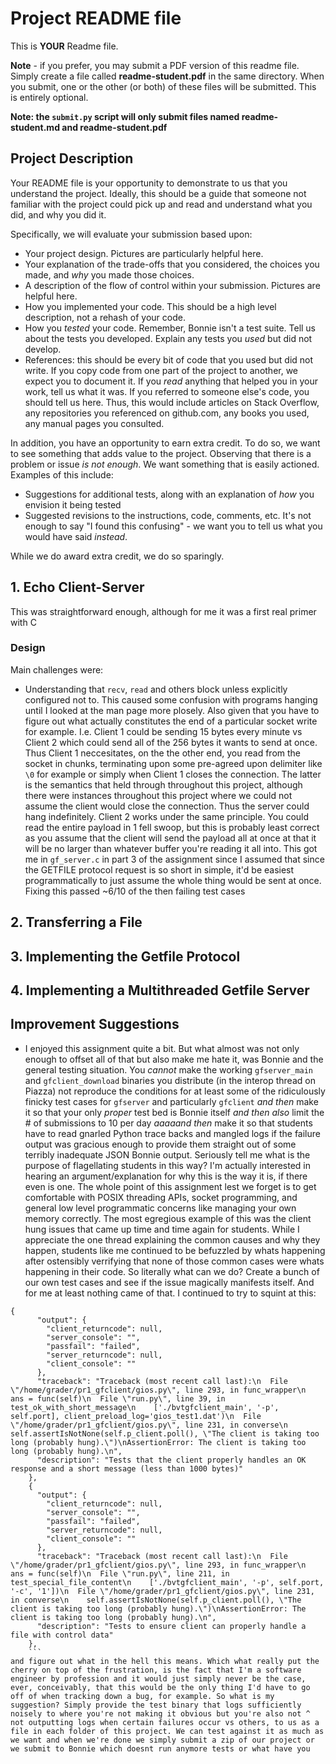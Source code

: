 # Project README file

This is **YOUR** Readme file.

**Note** - if you prefer, you may submit a PDF version of this readme file.  Simply create a file called **readme-student.pdf** in the same directory.  When you submit, one or the other (or both) of these files will be submitted.  This is entirely optional.

**Note: the `submit.py` script will only submit files named readme-student.md and readme-student.pdf**

## Project Description

Your README file is your opportunity to demonstrate to us that you understand the project.  Ideally, this
should be a guide that someone not familiar with the project could pick up and read and understand
what you did, and why you did it.

Specifically, we will evaluate your submission based upon:

- Your project design.  Pictures are particularly helpful here.
- Your explanation of the trade-offs that you considered, the choices you made, and _why_ you made those choices.
- A description of the flow of control within your submission. Pictures are helpful here.
- How you implemented your code. This should be a high level description, not a rehash of your code.
- How you _tested_ your code.  Remember, Bonnie isn't a test suite.  Tell us about the tests you developed.
  Explain any tests you _used_ but did not develop.
- References: this should be every bit of code that you used but did not write.  If you copy code from
  one part of the project to another, we expect you to document it. If you _read_ anything that helped you
  in your work, tell us what it was.  If you referred to someone else's code, you should tell us here.
  Thus, this would include articles on Stack Overflow, any repositories you referenced on github.com, any
  books you used, any manual pages you consulted.


In addition, you have an opportunity to earn extra credit.  To do so, we want to see something that
adds value to the project.  Observing that there is a problem or issue _is not enough_.  We want
something that is easily actioned.  Examples of this include:

- Suggestions for additional tests, along with an explanation of _how_ you envision it being tested
- Suggested revisions to the instructions, code, comments, etc.  It's not enough to say "I found
  this confusing" - we want you to tell us what you would have said _instead_.

While we do award extra credit, we do so sparingly.

## 1. Echo Client-Server

This was straightforward enough, although for me it was a first real primer with C

### Design


Main challenges were:
* Understanding that `recv`, `read` and others block unless explicitly configured not
to. This caused some confusion with programs hanging until I looked at the man page more plosely. Also given that you have to figure out what actually constitutes the end
of a particular socket write for example. I.e. Client 1 could be sending 15 bytes every minute vs Client 2 which could send all of the 256 bytes it wants to send at once. Thus Client 1 neccesitates, on the the other end, you read from the socket in chunks, terminating upon some pre-agreed upon delimiter like `\0` for example or simply when Client 1 closes the connection. The latter is the semantics
that held through throughout this project, although there were instances throughout this project where we could not assume the client would close the connection. Thus the server could hang indefinitely. Client 2 works under the same principle.
You could read the entire payload in 1 fell swoop, but this is probably least correct
as you assume that the client will send the payload all at once at that it will be
no larger than whatever buffer you're reading it all into. This got me in `gf_server.c` in part 3 of the assignment since I assumed that since the GETFILE protocol request is so short in simple, it'd be easiest programmatically to just assume the whole thing would be sent at once. Fixing this passed ~6/10 of the then failing test cases

## 2. Transferring a File

## 3. Implementing the Getfile Protocol

## 4. Implementing a Multithreaded Getfile Server


## Improvement Suggestions

* I enjoyed this assignment quite a bit. But what almost was not only enough to offset all of that but also make me hate it, was Bonnie and the general testing situation. You _cannot_ make the working `gfserver_main` and `gfclient_download` binaries you distribute (in the interop thread on Piazza) not reproduce the conditions for at least some of the ridiculously finicky test cases for `gfserver` and particularly `gfclient` _and then_ make it so that your only _proper_ test bed is Bonnie itself _and then also_ limit the # of submissions to 10 per day _aaaaand then_ make it so that students have to read gnarled Python trace backs and mangled logs if the failure output was gracious enough to provide them straight out of some terribly inadequate JSON Bonnie output. Seriously tell me what is the purpose of flagellating students in this way? I'm actually interested in hearing an argument/explanation for why this is the way it is, if there even is one. The whole point of this assignment lest we forget is to get comfortable with POSIX threading APIs, socket programming, and general low level programmatic concerns like managing your own memory correctly.
The most egregious example of this was the client hung issues that came up time and time again for students. While I appreciate the one thread explaining the common causes and why they happen, students like me continued to be befuzzled by whats happening after ostensibly verrifying that none of those common cases were whats happening in their code. So literally what can we do? Create a bunch of our own test cases and see if the issue magically manifests itself. And for me at least nothing came of that. I continued to try to squint at this:

```
{
      "output": {
        "client_returncode": null,
        "server_console": "",
        "passfail": "failed",
        "server_returncode": null,
        "client_console": ""
      },
      "traceback": "Traceback (most recent call last):\n  File \"/home/grader/pr1_gfclient/gios.py\", line 293, in func_wrapper\n    ans = func(self)\n  File \"run.py\", line 39, in test_ok_with_short_message\n    ['./bvtgfclient_main', '-p', self.port], client_preload_log='gios_test1.dat')\n  File \"/home/grader/pr1_gfclient/gios.py\", line 231, in converse\n    self.assertIsNotNone(self.p_client.poll(), \"The client is taking too long (probably hung).\")\nAssertionError: The client is taking too long (probably hung).\n",
      "description": "Tests that the client properly handles an OK response and a short message (less than 1000 bytes)"
    },
    {
      "output": {
        "client_returncode": null,
        "server_console": "",
        "passfail": "failed",
        "server_returncode": null,
        "client_console": ""
      },
      "traceback": "Traceback (most recent call last):\n  File \"/home/grader/pr1_gfclient/gios.py\", line 293, in func_wrapper\n    ans = func(self)\n  File \"run.py\", line 211, in test_special_file_content\n    ['./bvtgfclient_main', '-p', self.port, '-c', '1'])\n  File \"/home/grader/pr1_gfclient/gios.py\", line 231, in converse\n    self.assertIsNotNone(self.p_client.poll(), \"The client is taking too long (probably hung).\")\nAssertionError: The client is taking too long (probably hung).\n",
      "description": "Tests to ensure client can properly handle a file with control data"
    },
    ```
and figure out what in the hell this means. Which what really put the cherry on top of the frustration, is the fact that I'm a software engineer by profession and it would just simply never be the case, ever, conceivably, that this would be the only thing I'd have to go off of when tracking down a bug, for example. So what is my suggestion? Simply provide the test binary that logs sufficiently noisely to where you're not making it obvious but you're also not ^ not outputting logs when certain failures occur vs others, to us as a file in each folder of this project. We can test against it as much as we want and when we're done we simply submit a zip of our project or we submit to Bonnie which doesnt run anymore tests or what have you